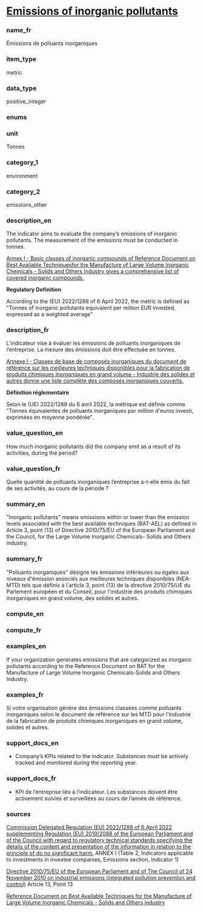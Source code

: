 
# [Emissions of inorganic pollutants](#inorg_pollutants_tonnes)

### name_fr

Émissions de polluants inorganiques

### item_type

metric

### data_type

positive_integer

### enums



### unit

Tonnes

### category_1

environment

### category_2

emissions_other

### description_en

The indicator aims to evaluate the company’s emissions of inorganic pollutants. The measurement of
the emissions must be conducted in tonnes.

[Annex I - Basic classes of inorganic compounds of Reference Document on Best Available Techniquesfor the Manufacture of Large Volume Inorganic Chemicals - Solids and Others Industry gives a comprehensive list of covered inorganic compounds. ](https://eippcb.jrc.ec.europa.eu/sites/default/files/2019-11/lvic-s_bref_0907.pdf)

**Regulatory Definition**

According to the (EU) 2022/1288 of 6 April 2022, the metric is defined as "Tonnes of inorganic
pollutants equivalent per million EUR invested, expressed as a weighted average"


### description_fr

L’indicateur vise à évaluer les émissions de polluants inorganiques de l’entreprise. La mesure des
émissions doit être effectuée en tonnes.

[Annexe I - Classes de base de composés inorganiques du document de référence sur les meilleures techniques disponibles pour la fabrication de produits chimiques inorganiques en grand volume - Industrie des solides et autres donne une liste complète des composés inorganiques couverts.](https://eippcb.jrc.ec.europa.eu/sites/default/files/2019-11/lvic-s_bref_0907.pdf)

**Définition réglementaire**

Selon le (UE) 2022/1288 du 6 avril 2022, la métrique est définie comme "Tonnes équivalentes de
polluants inorganiques par million d'euros investi, exprimées en moyenne pondérée".

### value_question_en

How much inorganic pollutants did the company emit as a result of its activities, during the period?

### value_question_fr

Quelle quantité de polluants inorganiques l’entreprise a-t-elle émis du fait de ses activités,
au cours de la période ?

### summary_en

"Inorganic pollutants" means emissions within or lower than the emission levels associated with the
best available techniques (BAT-AEL) as defined in Article 3, point (13) of Directive 2010/75/EU of
the European Parliament and the Council, for the Large Volume Inorganic Chemicals- Solids and
Others industry.

### summary_fr

"Polluants inorganiques" désigne les émissions inférieures ou égales aux niveaux d'émission
associés aux meilleures techniques disponibles (NEA-MTD) tels que définis à l'article 3, point
(13) de la directive 2010/75/UE du Parlement européen et du Conseil, pour l'industrie des produits
chimiques inorganiques en grand volume, des solides et autres.

### compute_en



### compute_fr



### examples_en

If your organization generates emissions that are categorized as inorganic pollutants according to
the Reference Document on BAT for the Manufacture of Large Volume Inorganic Chemicals-Solids and
Others Industry.

### examples_fr

Si votre organisation génère des émissions classées comme polluants inorganiques selon le document
de référence sur les MTD pour l'industrie de la fabrication de produits chimiques inorganiques en
grand volume, solides et autres.

### support_docs_en

- Company’s KPIs related to the indicator. Substances must be actively tracked and monitored during
the reporting year.

### support_docs_fr

- KPI de l’entreprise liés à l’indicateur. Les substances doivent être activement suivies et
surveillées au cours de l’année de référence.

### sources

[Commission Delegated Regulation (EU) 2022/1288 of 6 April 2022 supplementing Regulation (EU) 2019/2088 of the European Parliament and of the Council with regard to regulatory technical standards specifying the details of the content and presentation of the information in relation to the principle of do no significant harm.](https://eur-lex.europa.eu/eli/reg_del/2022/1288/oj)
ANNEX I (Table 2, Indicators applicable to investments in investee companies, Emissions section, Indicator 1)

[Directive 2010/75/EU of the European Parliament and of The Council of 24 November 2010 on industrial emissions (integrated pollution prevention and control)](https://eur-lex.europa.eu/LexUriServ/LexUriServ.do?uri=OJ:L:2010:334:0017:0119:en:PDF)
Article 13, Point 13

[Reference Document on Best Available Techniques for the Manufacture of Large Volume Inorganic Chemicals - Solids and Others industry](https://eippcb.jrc.ec.europa.eu/sites/default/files/2019-11/lvic-s_bref_0907.pdf)
  